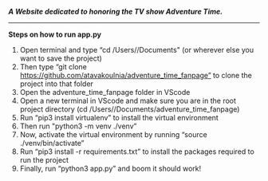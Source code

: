 ***A Website dedicated to honoring the TV show Adventure Time.***

------------------------------------

**Steps on how to run app.py**

1. Open terminal and type “cd /Users/<username>/Documents" (or wherever else you want to save the project)
2. Then type “git clone https://github.com/atavakoulnia/adventure_time_fanpage” to clone the project into that folder
3. Open the adventure_time_fanpage folder in VScode
4. Open a new terminal in VScode and make sure you are in the root project directory (cd /Users/<username>/Documents/adventure_time_fanpage)
5. Run “pip3 install virtualenv” to install the virtual environment
6. Then run "python3 -m venv ./venv”
7. Now, activate the virtual environment by running “source ./venv/bin/activate”
8. Run “pip3 install -r requirements.txt” to install the packages required to run the project
9. Finally, run “python3 app.py” and boom it should work! 